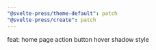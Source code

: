 ```yaml
---
"@svelte-press/theme-default": patch
"@svelte-press/create": patch
---
```


feat: home page action button hover shadow style
